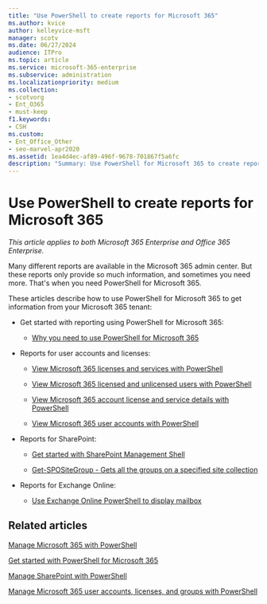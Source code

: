 ```yaml
---
title: "Use PowerShell to create reports for Microsoft 365"
ms.author: kvice
author: kelleyvice-msft
manager: scotv
ms.date: 06/27/2024
audience: ITPro
ms.topic: article
ms.service: microsoft-365-enterprise
ms.subservice: administration
ms.localizationpriority: medium
ms.collection: 
- scotvorg
- Ent_O365
- must-keep
f1.keywords:
- CSH
ms.custom: 
- Ent_Office_Other
- seo-marvel-apr2020
ms.assetid: 1ea4d4ec-af89-496f-9678-701867f5a6fc
description: "Summary: Use PowerShell for Microsoft 365 to create reports that you can't produce in the Microsoft 365 admin center."
---
```


# Use PowerShell to create reports for Microsoft 365

*This article applies to both Microsoft 365 Enterprise and Office 365 Enterprise.*

Many different reports are available in the Microsoft 365 admin center. But these reports only provide so much information, and sometimes you need more. That's when you need PowerShell for Microsoft 365.
  
These articles describe how to use PowerShell for Microsoft 365 to get information from your Microsoft 365 tenant:
  
- Get started with reporting using PowerShell for Microsoft 365:

  - [Why you need to use PowerShell for Microsoft 365](./why-you-need-to-use-microsoft-365-powershell.md)

- Reports for user accounts and licenses:

  - [View Microsoft 365 licenses and services with PowerShell](view-licenses-and-services-with-microsoft-365-powershell.md)

  - [View Microsoft 365 licensed and unlicensed users with PowerShell](view-licensed-and-unlicensed-users-with-microsoft-365-powershell.md)

  - [View Microsoft 365 account license and service details with PowerShell](view-account-license-and-service-details-with-microsoft-365-powershell.md)

  - [View Microsoft 365 user accounts with PowerShell](view-user-accounts-with-microsoft-365-powershell.md)

- Reports for SharePoint:

  - [Get started with SharePoint Management Shell](/powershell/sharepoint/sharepoint-online/connect-sharepoint-online)

  - [Get-SPOSiteGroup - Gets all the groups on a specified site collection](/powershell/module/sharepoint-online/get-spositegroup)

- Reports for Exchange Online:

  - [Use Exchange Online PowerShell to display mailbox](/exchange/recipients-in-exchange-online/manage-user-mailboxes/use-powershell-to-display-mailbox-information)

## Related articles

[Manage Microsoft 365 with PowerShell](manage-microsoft-365-with-microsoft-365-powershell.md)
  
[Get started with PowerShell for Microsoft 365](getting-started-with-microsoft-365-powershell.md)
  
[Manage SharePoint with PowerShell](manage-sharepoint-online-with-microsoft-365-powershell.md)
  
[Manage Microsoft 365 user accounts, licenses, and groups with PowerShell](manage-user-accounts-and-licenses-with-microsoft-365-powershell.md)
